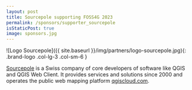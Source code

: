 ```yaml
---
layout: post
title: Sourcepole supporting FOSS4G 2023
permalink: /sponsors/supporter_sourcepole
isStaticPost: true
image: sponsors.jpg
---
```


![Logo Sourcepole]({{ site.baseurl }}/img/partners/logo-sourcepole.jpg){: .brand-logo .col-lg-3 .col-sm-6 }

[Sourcepole](https://sourcepole.com/) is a Swiss company of core developers of software like QGIS and QGIS Web Client. It provides services and solutions since 2000 and operates the public web mapping platform [qgiscloud.com](http://qgiscloud.com/).
